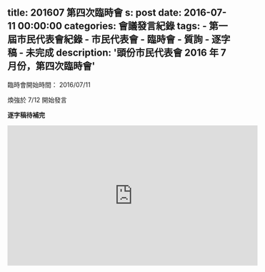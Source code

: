 title: 201607 第四次臨時會
s: post
date: 2016-07-11 00:00:00
categories: 會議發言紀錄
tags:
    - 第一屆市民代表會紀錄
    - 市民代表會
    - 臨時會
    - 質詢
    - 逐字稿
    - 未完成
description: '頭份市民代表會 2016 年 7 月份，第四次臨時會'
---

<style>
.hint {
    color: #BBB;
}
.li {
    color: #088A85;
}

.district {
    color: #8A2908;
}

.representative {
    color: #D7DF01;
}
</style>

臨時會開始時間： 2016/07/11

煥強於 7/12 開始發言

**逐字稿待補完**

<iframe width="560" height="315" src="https://www.youtube.com/embed/aaOjj_Xyu3o" frameborder="0" allow="autoplay; encrypted-media" allowfullscreen></iframe>
